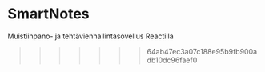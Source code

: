 
# SmartNotes
Muistiinpano- ja tehtävienhallintasovellus Reactilla
>>>>>>> 64ab47ec3a07c188e95b9fb900adb10dc96faef0
